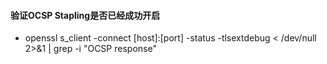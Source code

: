
#### 验证OCSP Stapling是否已经成功开启
- openssl s_client -connect [host]:[port] -status -tlsextdebug < /dev/null 2>&1 | grep -i "OCSP response"
